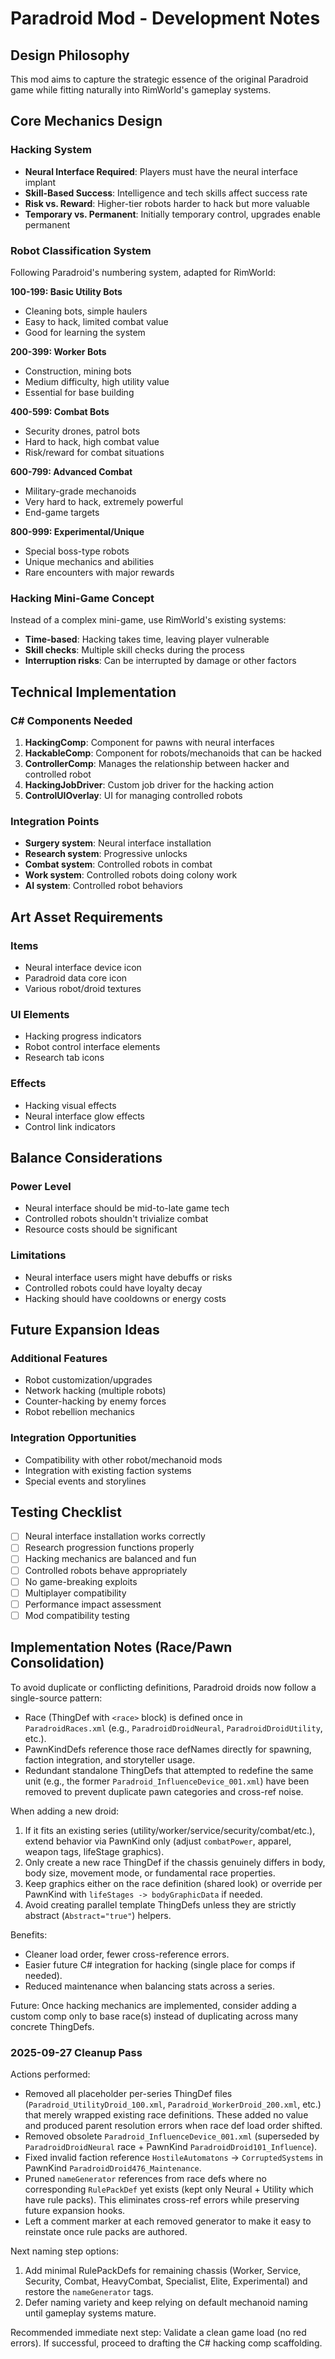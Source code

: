 # Paradroid Mod - Development Notes

## Design Philosophy

This mod aims to capture the strategic essence of the original Paradroid game while fitting naturally into RimWorld's gameplay systems.

## Core Mechanics Design

### Hacking System
- **Neural Interface Required**: Players must have the neural interface implant
- **Skill-Based Success**: Intelligence and tech skills affect success rate
- **Risk vs. Reward**: Higher-tier robots harder to hack but more valuable
- **Temporary vs. Permanent**: Initially temporary control, upgrades enable permanent

### Robot Classification System
Following Paradroid's numbering system, adapted for RimWorld:

**100-199: Basic Utility Bots**
- Cleaning bots, simple haulers
- Easy to hack, limited combat value
- Good for learning the system

**200-399: Worker Bots** 
- Construction, mining bots
- Medium difficulty, high utility value
- Essential for base building

**400-599: Combat Bots**
- Security drones, patrol bots  
- Hard to hack, high combat value
- Risk/reward for combat situations

**600-799: Advanced Combat**
- Military-grade mechanoids
- Very hard to hack, extremely powerful
- End-game targets

**800-999: Experimental/Unique**
- Special boss-type robots
- Unique mechanics and abilities
- Rare encounters with major rewards

### Hacking Mini-Game Concept
Instead of a complex mini-game, use RimWorld's existing systems:
- **Time-based**: Hacking takes time, leaving player vulnerable
- **Skill checks**: Multiple skill checks during the process
- **Interruption risks**: Can be interrupted by damage or other factors

## Technical Implementation

### C# Components Needed
1. **HackingComp**: Component for pawns with neural interfaces
2. **HackableComp**: Component for robots/mechanoids that can be hacked
3. **ControllerComp**: Manages the relationship between hacker and controlled robot
4. **HackingJobDriver**: Custom job driver for the hacking action
5. **ControlUIOverlay**: UI for managing controlled robots

### Integration Points
- **Surgery system**: Neural interface installation
- **Research system**: Progressive unlocks
- **Combat system**: Controlled robots in combat
- **Work system**: Controlled robots doing colony work
- **AI system**: Controlled robot behaviors

## Art Asset Requirements

### Items
- Neural interface device icon
- Paradroid data core icon
- Various robot/droid textures

### UI Elements
- Hacking progress indicators
- Robot control interface elements
- Research tab icons

### Effects
- Hacking visual effects
- Neural interface glow effects
- Control link indicators

## Balance Considerations

### Power Level
- Neural interface should be mid-to-late game tech
- Controlled robots shouldn't trivialize combat
- Resource costs should be significant

### Limitations
- Neural interface users might have debuffs or risks
- Controlled robots could have loyalty decay
- Hacking should have cooldowns or energy costs

## Future Expansion Ideas

### Additional Features
- Robot customization/upgrades
- Network hacking (multiple robots)
- Counter-hacking by enemy forces
- Robot rebellion mechanics

### Integration Opportunities
- Compatibility with other robot/mechanoid mods
- Integration with existing faction systems
- Special events and storylines

## Testing Checklist

- [ ] Neural interface installation works correctly
- [ ] Research progression functions properly
- [ ] Hacking mechanics are balanced and fun
- [ ] Controlled robots behave appropriately
- [ ] No game-breaking exploits
- [ ] Multiplayer compatibility
- [ ] Performance impact assessment
- [ ] Mod compatibility testing

## Implementation Notes (Race/Pawn Consolidation)

To avoid duplicate or conflicting definitions, Paradroid droids now follow a single-source pattern:

- Race (ThingDef with `<race>` block) is defined once in `ParadroidRaces.xml` (e.g., `ParadroidDroidNeural`, `ParadroidDroidUtility`, etc.).
- PawnKindDefs reference those race defNames directly for spawning, faction integration, and storyteller usage.
- Redundant standalone ThingDefs that attempted to redefine the same unit (e.g., the former `Paradroid_InfluenceDevice_001.xml`) have been removed to prevent duplicate pawn categories and cross-ref noise.

When adding a new droid:
1. If it fits an existing series (utility/worker/service/security/combat/etc.), extend behavior via PawnKind only (adjust `combatPower`, apparel, weapon tags, lifeStage graphics).
2. Only create a new race ThingDef if the chassis genuinely differs in body, body size, movement mode, or fundamental race properties.
3. Keep graphics either on the race definition (shared look) or override per PawnKind with `lifeStages -> bodyGraphicData` if needed.
4. Avoid creating parallel template ThingDefs unless they are strictly abstract (`Abstract="true"`) helpers.

Benefits:
- Cleaner load order, fewer cross-reference errors.
- Easier future C# integration for hacking (single place for comps if needed).
- Reduced maintenance when balancing stats across a series.

Future: Once hacking mechanics are implemented, consider adding a custom comp only to base race(s) instead of duplicating across many concrete ThingDefs.

### 2025-09-27 Cleanup Pass

Actions performed:
- Removed all placeholder per-series ThingDef files (`Paradroid_UtilityDroid_100.xml`, `Paradroid_WorkerDroid_200.xml`, etc.) that merely wrapped existing race definitions. These added no value and produced parent resolution errors when race def load order shifted.
- Removed obsolete `Paradroid_InfluenceDevice_001.xml` (superseded by `ParadroidDroidNeural` race + PawnKind `ParadroidDroid101_Influence`).
- Fixed invalid faction reference `HostileAutomatons` -> `CorruptedSystems` in PawnKind `ParadroidDroid476_Maintenance`.
- Pruned `nameGenerator` references from race defs where no corresponding `RulePackDef` yet exists (kept only Neural + Utility which have rule packs). This eliminates cross-ref errors while preserving future expansion hooks.
- Left a comment marker at each removed generator to make it easy to reinstate once rule packs are authored.

Next naming step options:
1. Add minimal RulePackDefs for remaining chassis (Worker, Service, Security, Combat, HeavyCombat, Specialist, Elite, Experimental) and restore the `nameGenerator` tags.
2. Defer naming variety and keep relying on default mechanoid naming until gameplay systems mature.

Recommended immediate next step: Validate a clean game load (no red errors). If successful, proceed to drafting the C# hacking comp scaffolding.